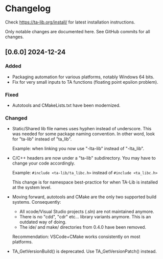 # Changelog

Check https://ta-lib.org/install/ for latest installation instructions.

Only notable changes are documented here. See GitHub commits for all changes.

## [0.6.0] 2024-12-24
### Added
- Packaging automation for various platforms, notably Windows 64 bits.
- Fix for very small inputs to TA functions (floating point epsilon problem).

### Fixed
- Autotools and CMakeLists.txt have been modernized.

### Changed

- Static/Shared lib file names uses hyphen instead of underscore. This was needed for some package naming convention.
  In other word, look for "ta-lib" instead of "ta_lib".

  Example: when linking you now use "-lta-lib" instead of "-lta_lib".

- C/C++ headers are now under a "ta-lib" subdirectory. You may have to change your code accordingly.

  Example: `#include <ta-lib/ta_libc.h>` instead of `#include <ta_libc.h>`

  This change is for namespace best-practice for when TA-Lib is installed at the system level.

- Moving forward, autotools and CMake are the only two supported build systems. Consequently:
    - All xcode/Visual Studio projects (.sln) are not maintained anymore.
    - There is no "cdd", "cdr" etc... library variants anymore. This is an outdated way of doing.
    - The ide/ and make/ directories from 0.4.0 have been removed.

  Recommendation: VSCode+CMake works consistently on most platforms.

- TA_GetVersionBuild() is deprecated. Use TA_GetVersionPatch() instead.


